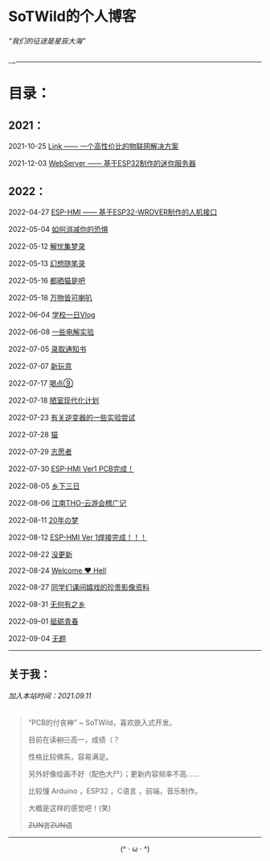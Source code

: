 # SoTWild的个人博客

###### “我们的征途是星辰大海”

<img src="https://i2.imgu.cc/images/2021/12/07/CVT96.png" alt="头像框" style="zoom:25%;float:left; " />

------

# 目录：

## 	2021：

2021-10-25		[Link —— 一个高性价比的物联网解决方案](/blog/sotwild/20211025.html)

2021-12-03		[WebServer —— 基于ESP32制作的迷你服务器](/blog/sotwild/20211203.html)

## 2022：

2022-04-27		[ESP-HMI —— 基于ESP32-WROVER制作的人机接口](/blog/sotwild/20220427.html)

2022-05-04		[如何消减你的恐惧](/blog/sotwild/20220504.html)

2022-05-12		[解忧集梦录](/blog/sotwild/20220512.html)

2022-05-13		[幻想随笔录](/blog/sotwild/20220513.html)

2022-05-16		[都晒猫是吧](/blog/sotwild/20220516.html)

2022-05-18		[万物皆可喇叭](/blog/sotwild/20220518.html)

2022-06-04		[学校一日Vlog](/blog/sotwild/20220604.html)

2022-06-08		[一些电解实验](/blog/sotwild/20220608.html)

2022-07-05		[录取通知书](/blog/sotwild/20220705.html)

2022-07-07		[新玩意](/blog/sotwild/20220707.html)

2022-07-17		[喝点⑨](/blog/sotwild/20220717.html)

2022-07-18		[陋室现代化计划](/blog/sotwild/20220718.html)

2022-07-23		[有关逆变器的一些实验尝试](/blog/sotwild/20220723.html)

2022-07-28		[猫](/blog/sotwild/20220728.html)

2022-07-29		[志愿者](/blog/sotwild/20220729.html)

2022-07-30		[ESP-HMI Ver1 PCB完成！](/blog/sotwild/20220730.html)

2022-08-05		[乡下三日](/blog/sotwild/20220805.html)

2022-08-06		[江南THO-云游会稽广记](/blog/sotwild/20220806.html)

2022-08-11		[20年の梦](/blog/sotwild/20220811.html)

2022-08-12		[ESP-HMI Ver 1焊接完成！！！](/blog/sotwild/20220812.html)

2022-08-22		[没更新](/blog/sotwild/20220822.html)

2022-08-24		[Welcome ♥ Hell](/blog/sotwild/20220824.html)

2022-08-27		[同学们课间嬉戏的珍贵影像资料](/blog/sotwild/20220827.html)

2022-08-31		[无何有之乡](/blog/sotwild/20220831.html)

2022-09-01		[砥砺青春](/blog/sotwild/20220901.html)

2022-09-04		[无题](/blog/sotwild/20220904.html)



------

## 关于我：

###### 加入本站时间：2021.09.11

> “PCB的付丧神” ~ SoTWild，喜欢嵌入式开发。
>
> 目前在读~~初三~~高一，成绩（？
>
> 性格比较佛系，容易满足。
>
> 另外好像绘画不好（配色大尸）；更新内容频率不高……
>
> 比较懂 Arduino ，ESP32 ，C语言 ，前端，音乐制作。
>
> 大概是这样的感觉吧！(笑)
>
> ~~ZUN言ZUN语~~



------



<center>(^ · ω · ^)</center>